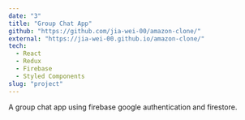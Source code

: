 ```yaml
---
date: "3"
title: "Group Chat App"
github: "https://github.com/jia-wei-00/amazon-clone/"
external: "https://jia-wei-00.github.io/amazon-clone/"
tech:
  - React
  - Redux
  - Firebase
  - Styled Components
slug: "project"
---
```


A group chat app using firebase google authentication and firestore.
